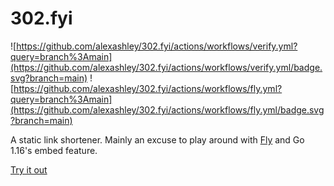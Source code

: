 # 302.fyi

![https://github.com/alexashley/302.fyi/actions/workflows/verify.yml?query=branch%3Amain](https://github.com/alexashley/302.fyi/actions/workflows/verify.yml/badge.svg?branch=main)
![https://github.com/alexashley/302.fyi/actions/workflows/fly.yml?query=branch%3Amain](https://github.com/alexashley/302.fyi/actions/workflows/fly.yml/badge.svg?branch=main)

A static link shortener.
Mainly an excuse to play around with [Fly](https://fly.io) and Go 1.16's embed feature.

[Try it out](https://302.fyi/src+)

